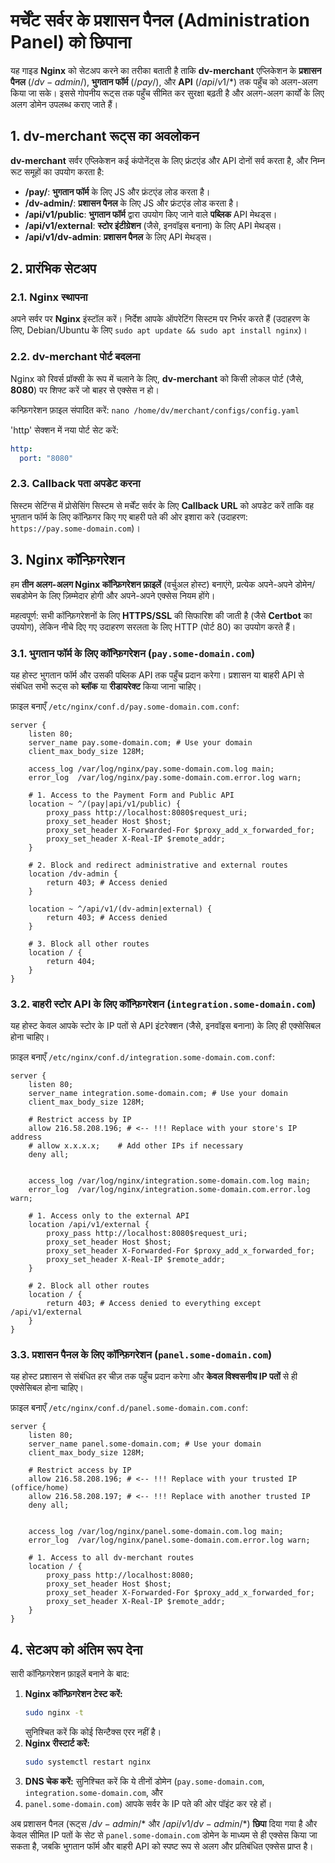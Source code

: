 # मर्चेंट सर्वर के प्रशासन पैनल (Administration Panel) को छिपाना

यह गाइड **Nginx** को सेटअप करने का तरीका बताती है ताकि **dv-merchant** एप्लिकेशन के **प्रशासन पैनल** ($/dv-admin/$),
**भुगतान फॉर्म** ($/pay/$), और **API** ($/api/v1/*$) तक पहुँच को अलग-अलग किया जा सके। इससे गोपनीय रूट्स तक पहुँच
सीमित कर सुरक्षा बढ़ती है और अलग-अलग कार्यों के लिए अलग डोमेन उपलब्ध कराए जाते हैं।

## 1\. dv-merchant रूट्स का अवलोकन

**dv-merchant** सर्वर एप्लिकेशन कई कंपोनेंट्स के लिए फ्रंटएंड और API दोनों सर्व करता है, और निम्न रूट समूहों का उपयोग करता है:

* **/pay/**: **भुगतान फॉर्म** के लिए JS और फ्रंटएंड लोड करता है।
* **/dv-admin/**: **प्रशासन पैनल** के लिए JS और फ्रंटएंड लोड करता है।
* **/api/v1/public**: **भुगतान फॉर्म** द्वारा उपयोग किए जाने वाले **पब्लिक** API मेथड्स।
* **/api/v1/external**: **स्टोर इंटीग्रेशन** (जैसे, इनवॉइस बनाना) के लिए API मेथड्स।
* **/api/v1/dv-admin**: **प्रशासन पैनल** के लिए API मेथड्स।

## 2\. प्रारंभिक सेटअप

### 2.1. Nginx स्थापना

अपने सर्वर पर **Nginx** इंस्टॉल करें। निर्देश आपके ऑपरेटिंग सिस्टम पर निर्भर करते हैं (उदाहरण के लिए,
Debian/Ubuntu के लिए `sudo apt update && sudo apt install nginx`)।

### 2.2. dv-merchant पोर्ट बदलना

Nginx को रिवर्स प्रॉक्सी के रूप में चलाने के लिए, **dv-merchant** को किसी लोकल पोर्ट (जैसे, **8080**) पर शिफ्ट करें जो बाहर से एक्सेस न हो।

कन्फ़िगरेशन फ़ाइल संपादित करें:
`nano /home/dv/merchant/configs/config.yaml`

'http' सेक्शन में नया पोर्ट सेट करें:

```yaml
http:
  port: "8080"
```

### 2.3. Callback पता अपडेट करना

सिस्टम सेटिंग्स में प्रोसेसिंग सिस्टम से मर्चेंट सर्वर के लिए **Callback URL** को अपडेट करें ताकि वह
भुगतान फॉर्म के लिए कॉन्फ़िगर किए गए बाहरी पते की ओर इशारा करे (उदाहरण: `https://pay.some-domain.com`)।

## 3\. Nginx कॉन्फ़िगरेशन

हम **तीन अलग-अलग Nginx कॉन्फ़िगरेशन फ़ाइलें** (वर्चुअल होस्ट) बनाएंगे, प्रत्येक अपने-अपने डोमेन/सबडोमेन के लिए ज़िम्मेदार होगी
और अपने-अपने एक्सेस नियम होंगे।

महत्वपूर्ण: सभी कॉन्फ़िगरेशनों के लिए **HTTPS/SSL** की सिफारिश की जाती है (जैसे **Certbot** का उपयोग), लेकिन नीचे दिए गए उदाहरण
सरलता के लिए HTTP (पोर्ट 80) का उपयोग करते हैं।

### 3.1. भुगतान फॉर्म के लिए कॉन्फ़िगरेशन (`pay.some-domain.com`)

यह होस्ट भुगतान फॉर्म और उसकी पब्लिक API तक पहुँच प्रदान करेगा। प्रशासन या बाहरी API से संबंधित सभी रूट्स को
**ब्लॉक** या **रीडायरेक्ट** किया जाना चाहिए।

फ़ाइल बनाएँ `/etc/nginx/conf.d/pay.some-domain.com.conf`:

```nginx
server {
    listen 80;
    server_name pay.some-domain.com; # Use your domain
    client_max_body_size 128M;

    access_log /var/log/nginx/pay.some-domain.com.log main;
    error_log  /var/log/nginx/pay.some-domain.com.error.log warn;

    # 1. Access to the Payment Form and Public API
    location ~ ^/(pay|api/v1/public) {
        proxy_pass http://localhost:8080$request_uri;
        proxy_set_header Host $host;
        proxy_set_header X-Forwarded-For $proxy_add_x_forwarded_for;
        proxy_set_header X-Real-IP $remote_addr;
    }

    # 2. Block and redirect administrative and external routes
    location /dv-admin {
        return 403; # Access denied
    }

    location ~ ^/api/v1/(dv-admin|external) {
        return 403; # Access denied
    }

    # 3. Block all other routes
    location / {
        return 404;
    }
}
```

### 3.2. बाहरी स्टोर API के लिए कॉन्फ़िगरेशन (`integration.some-domain.com`)

यह होस्ट केवल आपके स्टोर के IP पतों से API इंटरेक्शन (जैसे, इनवॉइस बनाना) के लिए ही एक्सेसिबल होना चाहिए।

फ़ाइल बनाएँ `/etc/nginx/conf.d/integration.some-domain.com.conf`:

```nginx
server {
    listen 80;
    server_name integration.some-domain.com; # Use your domain
    client_max_body_size 128M;

    # Restrict access by IP
    allow 216.58.208.196; # <-- !!! Replace with your store's IP address
    # allow x.x.x.x;    # Add other IPs if necessary
    deny all;


    access_log /var/log/nginx/integration.some-domain.com.log main;
    error_log  /var/log/nginx/integration.some-domain.com.error.log warn;

    # 1. Access only to the external API
    location /api/v1/external {
        proxy_pass http://localhost:8080$request_uri;
        proxy_set_header Host $host;
        proxy_set_header X-Forwarded-For $proxy_add_x_forwarded_for;
        proxy_set_header X-Real-IP $remote_addr;
    }

    # 2. Block all other routes
    location / {
        return 403; # Access denied to everything except /api/v1/external
    }
}
```

### 3.3. प्रशासन पैनल के लिए कॉन्फ़िगरेशन (`panel.some-domain.com`)

यह होस्ट प्रशासन से संबंधित हर चीज़ तक पहुँच प्रदान करेगा और **केवल विश्वसनीय IP पतों** से ही एक्सेसिबल होना चाहिए।

फ़ाइल बनाएँ `/etc/nginx/conf.d/panel.some-domain.com.conf`:

```nginx
server {
    listen 80;
    server_name panel.some-domain.com; # Use your domain
    client_max_body_size 128M;

    # Restrict access by IP
    allow 216.58.208.196; # <-- !!! Replace with your trusted IP (office/home)
    allow 216.58.208.197; # <-- !!! Replace with another trusted IP
    deny all;


    access_log /var/log/nginx/panel.some-domain.com.log main;
    error_log  /var/log/nginx/panel.some-domain.com.error.log warn;

    # 1. Access to all dv-merchant routes
    location / {
        proxy_pass http://localhost:8080;
        proxy_set_header Host $host;
        proxy_set_header X-Forwarded-For $proxy_add_x_forwarded_for;
        proxy_set_header X-Real-IP $remote_addr;
    }
}
```

## 4\. सेटअप को अंतिम रूप देना

सारी कॉन्फ़िगरेशन फ़ाइलें बनाने के बाद:

1.  **Nginx कॉन्फ़िगरेशन टेस्ट करें:**
    ```bash
    sudo nginx -t
    ```
    सुनिश्चित करें कि कोई सिन्टैक्स एरर नहीं है।
2.  **Nginx रीस्टार्ट करें:**
    ```bash
    sudo systemctl restart nginx
    ```
3.  **DNS चेक करें:** सुनिश्चित करें कि ये तीनों डोमेन (`pay.some-domain.com`, `integration.some-domain.com`, और
4. `panel.some-domain.com`) आपके सर्वर के IP पते की ओर पॉइंट कर रहे हों।

अब प्रशासन पैनल (रूट्स $/dv-admin/*$ और $/api/v1/dv-admin/*$) **छिपा** दिया गया है और केवल
सीमित IP पतों के सेट से `panel.some-domain.com` डोमेन के माध्यम से ही एक्सेस किया जा सकता है, जबकि भुगतान फॉर्म
और बाहरी API को स्पष्ट रूप से अलग और प्रतिबंधित एक्सेस प्राप्त है।